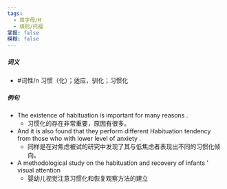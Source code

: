 ```yaml
---
tags:
  - 首字母/H
  - 级别/托福
掌握: false
模糊: false
---
```

##### 词义
- #词性/n  习惯（化）；适应，驯化；习惯化
##### 例句
- The existence of habituation is important for many reasons .
	- 习惯化的存在非常重要，原因有很多。
- And it is also found that they perform different Habituation tendency from those who with lower level of anxiety .
	- 同样是在对焦虑被试的研究中发现了其与低焦虑者表现出不同的习惯化倾向。
- A methodological study on the habituation and recovery of infants ' visual attention
	- 婴幼儿视觉注意习惯化和恢复观察方法的建立
